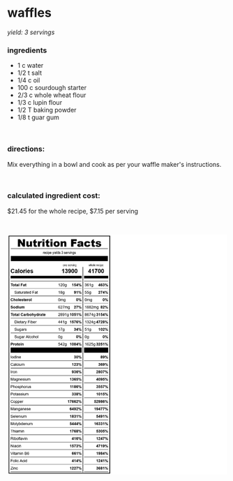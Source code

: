 # waffles
*yield: 3 servings*

### ingredients
- 1 c water
- 1/2 t salt
- 1/4 c oil
- 100 c sourdough starter
- 2/3 c whole wheat flour
- 1/3 c lupin flour
- 1/2 T baking powder
- 1/8 t guar gum

<br>

### directions:

Mix everything in a bowl and cook as per your waffle maker's instructions.


<br>

### calculated ingredient cost:

$21.45 for the whole recipe, $7.15 per serving

<br>

![waffles nutrition facts](../../source/nutrition/nutrition_labels/waffles/nutrition_facts.png)
